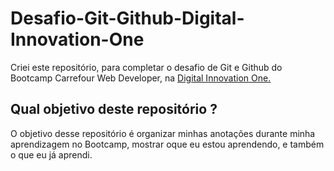 # Desafio-Git-Github-Digital-Innovation-One

Criei este repositório, para completar o desafio de Git e Github do Bootcamp Carrefour Web Developer, na <a href="https://www.dio.me/" target="_blank">Digital Innovation One.</a>

## Qual objetivo deste repositório ?
O objetivo desse repositório é organizar minhas anotações durante minha aprendizagem no Bootcamp, mostrar oque eu estou aprendendo, e também o que eu já aprendi.
